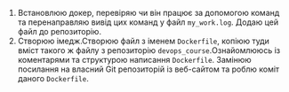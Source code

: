 1. Встановлюю докер, перевіряю чи він працює за допомогою команд та перенаправляю вивід цих команд у файл `my_work.log`. Додаю цей файл до репозиторію.
2. Створюю імедж.Створюю файл з іменем `Dockerfile`, копіюю туди вміст такого ж файлу з репозиторію `devops_course`.Ознайомлююсь із коментарями та структурою написання `Dockerfile`. Замінюю посилання на власний Git репозиторій із веб-сайтом та роблю коміт даного `Dockerfile`.
